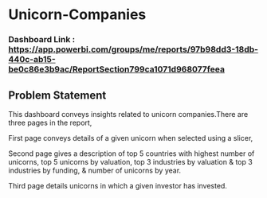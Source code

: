# Unicorn-Companies

### Dashboard Link : https://app.powerbi.com/groups/me/reports/97b98dd3-18db-440c-ab15-be0c86e3b9ac/ReportSection799ca1071d968077feea

## Problem Statement

This dashboard conveys insights related to unicorn companies.There are three pages in the report, 

First page conveys details of a given unicorn when selected using a slicer, 

Second page gives a description of top 5 countries with highest number of unicorns, top 5 unicorns by valuation, top 3 industries by valuation & top 3 industries by funding, & number of unicorns by year.

Third page details unicorns in which a given investor has invested.
